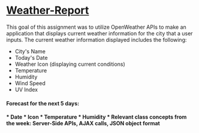<h1><a href="https://miteshmodi003.github.io/Weather-Report/"> Weather-Report</a></h1>
This goal of this assignment was to utilize OpenWeather APIs to make an application that displays current weather information for the city that a user inputs. The current weather information displayed includes the following:

* City's Name
* Today's Date
* Weather Icon (displaying current conditions)
* Temperature
* Humidity
* Wind Speed
* UV Index

<h4>Forecast for the next 5 days:<h4>
* Date
* Icon
* Temperature
* Humidity
* Relevant class concepts from the week: Server-Side APIs, AJAX calls, JSON object format
